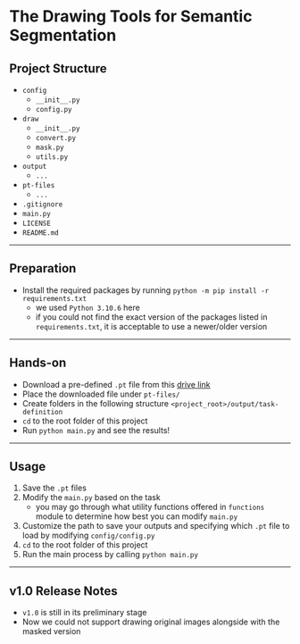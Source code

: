 # The Drawing Tools for Semantic Segmentation

## Project Structure
- `config`
    - `__init__.py`
    - `config.py`
- `draw`
    - `__init__.py`
    - `convert.py`
    - `mask.py`
    - `utils.py`
- `output`
    - `...`
- `pt-files`
    - `...`
- `.gitignore`
- `main.py`
- `LICENSE`
- `README.md`

---
## Preparation
- Install the required packages by running `python -m pip install -r requirements.txt` 
    - we used `Python 3.10.6` here
    - if you could not find the exact version of the packages listed in `requirements.txt`, it is acceptable to use a newer/older version

---
## Hands-on
- Download a pre-defined `.pt` file from this [drive link](https://drive.google.com/file/d/1ydF8tyVupIqYYsqoZGGYR3hWYr3_jykM/view?usp=sharing)
- Place the downloaded file under `pt-files/`
- Create folders in the following structure `<project_root>/output/task-definition`
- `cd` to the root folder of this project
- Run `python main.py` and see the results!

---
## Usage
1. Save the `.pt` files 
2. Modify the `main.py` based on the task
    - you may go through what utility functions offered in `functions` module to determine how best you can modify `main.py`
3. Customize the path to save your outputs and specifying which `.pt` file to load by modifying `config/config.py`
4. `cd` to the root folder of this project
5. Run the main process by calling `python main.py`

---
## v1.0 Release Notes
- `v1.0` is still in its preliminary stage
- Now we could not support drawing original images alongside with the masked version